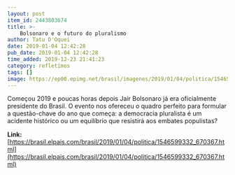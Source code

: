 ```yaml
---
layout: post
item_id: 2443803674
title: >-
    Bolsonaro e o futuro do pluralismo
author: Tatu D'Oquei
date: 2019-01-04 12:42:28
pub_date: 2019-01-04 12:42:28
time_added: 2019-12-23 21:41:23
category: refletimos
tags: []
image: https://ep00.epimg.net/brasil/imagenes/2019/01/04/politica/1546599332_670367_1546602310_rrss_normal.jpg
---
```


Começou 2019 e poucas horas depois Jair Bolsonaro já era oficialmente presidente do Brasil. O evento nos ofereceu o quadro perfeito para formular a questão-chave do ano que começa: a democracia pluralista é um acidente histórico ou um equilíbrio que resistirá aos embates populistas?

**Link:** [https://brasil.elpais.com/brasil/2019/01/04/politica/1546599332_670367.html](https://brasil.elpais.com/brasil/2019/01/04/politica/1546599332_670367.html)

